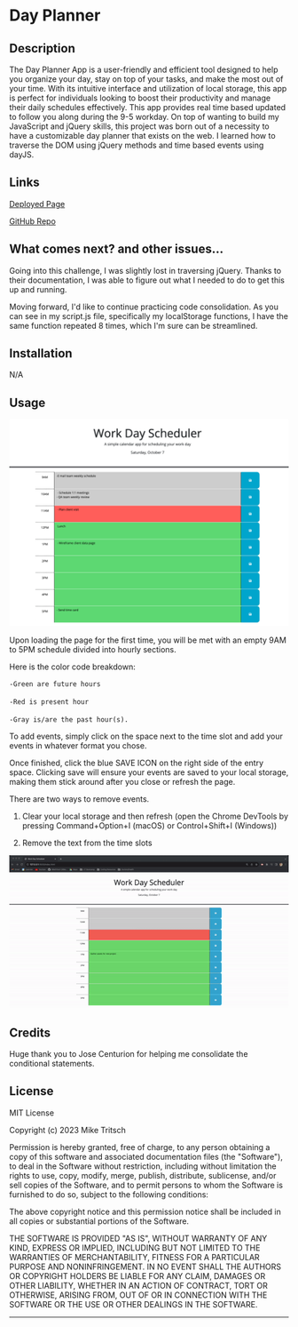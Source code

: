 # Day Planner

## Description

The Day Planner App is a user-friendly and efficient tool designed to help you organize your day, stay on top of your tasks, and make the most out of your time. With its intuitive interface and utilization of local storage, this app is perfect for individuals looking to boost their productivity and manage their daily schedules effectively. This app provides real time based updated to follow you along during the 9-5 workday. On top of wanting to build my JavaScript and jQuery skills, this project was born out of a necessity to have a customizable day planner that exists on the web. I learned how to traverse the DOM using jQuery methods and time based events using dayJS.

## Links

[Deployed Page](https://miketritsch.github.io/day-planner/)

[GitHub Repo](https://github.com/MikeTritsch/day-planner)

## What comes next? and other issues...

Going into this challenge, I was slightly lost in traversing jQuery. Thanks to their documentation, I was able to figure out what I needed to do to get this up and running.

Moving forward, I'd like to continue practicing code consolidation. As you can see in my script.js file, specifically my localStorage functions, I have the same function repeated 8 times, which I'm sure can be streamlined.

## Installation

N/A

## Usage

![Overview Screenshot](./assets/images/demo.png)

Upon loading the page for the first time, you will be met with an empty 9AM to 5PM schedule divided into hourly sections.

Here is the color code breakdown:

    -Green are future hours

    -Red is present hour

    -Gray is/are the past hour(s).

To add events, simply click on the space next to the time slot and add your events in whatever format you chose.

Once finished, click the blue SAVE ICON on the right side of the entry space.
Clicking save will ensure your events are saved to your local storage, making them stick around after you close or refresh the page.

There are two ways to remove events.

1. Clear your local storage and then refresh (open the Chrome DevTools by pressing Command+Option+I (macOS) or Control+Shift+I (Windows))

2. Remove the text from the time slots

![Demo Gif](./assets/images/demo.gif)

## Credits

Huge thank you to Jose Centurion for helping me consolidate the conditional statements.

## License

MIT License

Copyright (c) 2023 Mike Tritsch

Permission is hereby granted, free of charge, to any person obtaining a copy
of this software and associated documentation files (the "Software"), to deal
in the Software without restriction, including without limitation the rights
to use, copy, modify, merge, publish, distribute, sublicense, and/or sell
copies of the Software, and to permit persons to whom the Software is
furnished to do so, subject to the following conditions:

The above copyright notice and this permission notice shall be included in all
copies or substantial portions of the Software.

THE SOFTWARE IS PROVIDED "AS IS", WITHOUT WARRANTY OF ANY KIND, EXPRESS OR
IMPLIED, INCLUDING BUT NOT LIMITED TO THE WARRANTIES OF MERCHANTABILITY,
FITNESS FOR A PARTICULAR PURPOSE AND NONINFRINGEMENT. IN NO EVENT SHALL THE
AUTHORS OR COPYRIGHT HOLDERS BE LIABLE FOR ANY CLAIM, DAMAGES OR OTHER
LIABILITY, WHETHER IN AN ACTION OF CONTRACT, TORT OR OTHERWISE, ARISING FROM,
OUT OF OR IN CONNECTION WITH THE SOFTWARE OR THE USE OR OTHER DEALINGS IN THE
SOFTWARE.

---